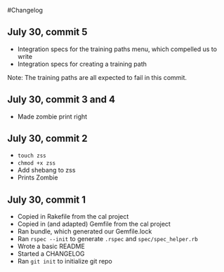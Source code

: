 #Changelog

## July 30, commit 5

  * Integration specs for the training paths menu, which compelled us to write
  * Integration specs for creating a training path

Note: The training paths are all expected to fail in this commit.  

## July 30, commit 3 and 4

  * Made zombie print right

## July 30, commit 2

  * `touch zss`
  * `chmod +x zss`
  * Add shebang to zss
  * Prints Zombie

## July 30, commit 1

  * Copied in Rakefile from the cal project
  * Copied in (and adapted) Gemfile from the cal project
  * Ran bundle, which generated our Gemfile.lock
  * Ran `rspec --init` to generate `.rspec` and `spec/spec_helper.rb`
  * Wrote a basic README
  * Started a CHANGELOG
  * Ran `git init` to initialize git repo
